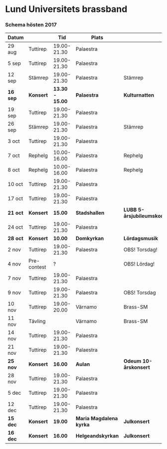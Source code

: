 # Lund Universitets brassband
### Schema hösten 2017

| Datum  |             | Tid           | Plats                 |                               | Fika                 |
|--------|-------------|---------------|-----------------------|-------------------------------|----------------------|
| 29 aug | Tuttirep    | 19.00-21.30   | Palaestra             |                               | Karna Eilert         |
| 5 sep  | Tuttirep    | 19.00-21.30   | Palaestra             |                               | Monica Kaija         |
| 12 sep | Stämrep     | 19.00-21.30   | Palaestra             | Stämrep                       | Josefine Ekdahl      |
| **16 sep** | **Konsert** | **13.30 - 15.00** | **Palaestra**             | **Kulturnatten**                  |                      |
| 19 sep | Tuttirep    | 19.00-21.30   | Palaestra             |                               | Rikard Lindahl       |
| 26 sep | Stämrep     | 19.00-21.30   | Palaestra             | Stämrep                       | Olov Ferm            |
| 3 oct  | Tuttirep    | 19.00-21.30   | Palaestra             |                               | Hampus Holmander     |
| 7 oct  | Rephelg     | 10.00-16.00   | Palaestra             | Rephelg                       | Emil Nordh           |
| 8 oct  | Rephelg     | 10.00-16.00   | Palaestra             | Rephelg                       | Anna Lindholm        |
| 10 oct | Tuttirep    | 19.00-21.30   | Palaestra             |                               | Einar Nordengren     |
| 17 oct | Tuttirep    | 19.00-21.30   | Palaestra             |                               | Peder Andersson      |
| **21 oct** | **Konsert** | **15.00**         | **Stadshallen**           | **LUBB 5-årsjubileumskonsert**|                      |
| 24 oct | Tuttirep    | 19.00-21.30   | Palaestra             |                               | Carl-Johan Ceberberg |
| **28 oct** | **Konsert** | **10.00**         | **Domkyrkan**             | **Lördagsmusik**                  |                      |
| 2 nov  | Tuttirep    | 19.00-21.30   | Palaestra             | OBS! Torsdag!                 | Roger Karlsson       |
| 4 nov  | Pre-contest | ?             |                       | OBS! Lördag!                  |                      |
| 7 nov  | Tuttirep    | 19.00-21.30   | Palaestra             |                               | Andreas Gustafsson   |
| 9 nov  | Tuttirep    | 19.00-21.30   | Palaestra             | OBS! Torsdag                  | Per-Ola Wiking       |
| 10 nov | Tuttirep    | 19.00-20.00   | Värnamo               | Brass-SM                      |                      |
| 11 nov | Tävling     |               | Värnamo               | Brass-SM                      |                      |
| 14 nov | Tuttirep    | 19.00-21.30   | Palaestra             |                               | Alva Thorell         |
| 21 nov | Tuttirep    | 19.00-21.30   | Palaestra             |                               | Connie Roslund       |
| **25 nov** | **Konsert** | **16.00**         | **Aulan**                 | **Odeum 10-årskonsert**           |                      |
| 28 nov | Tuttirep    | 19.00-21.30   | Palaestra             |                               | Pär-Ola Jansell      |
| 5 dec  | Tuttirep    | 19.00-21.30   | Palaestra             |                               | Niklas Mårtensson    |
| 12 dec | Tuttirep    | 19.00-21.30   | Palaestra             |                               | Sam Persson          |
| **15 dec** | **Konsert** | **19.00**         | **Maria Magdalena kyrka** | **Julkonsert**                    |                      |
| **16 dec** | **Konsert** | **16.00**        | **Helgeandskyrkan**       | **Julkonsert**                    |                      |
